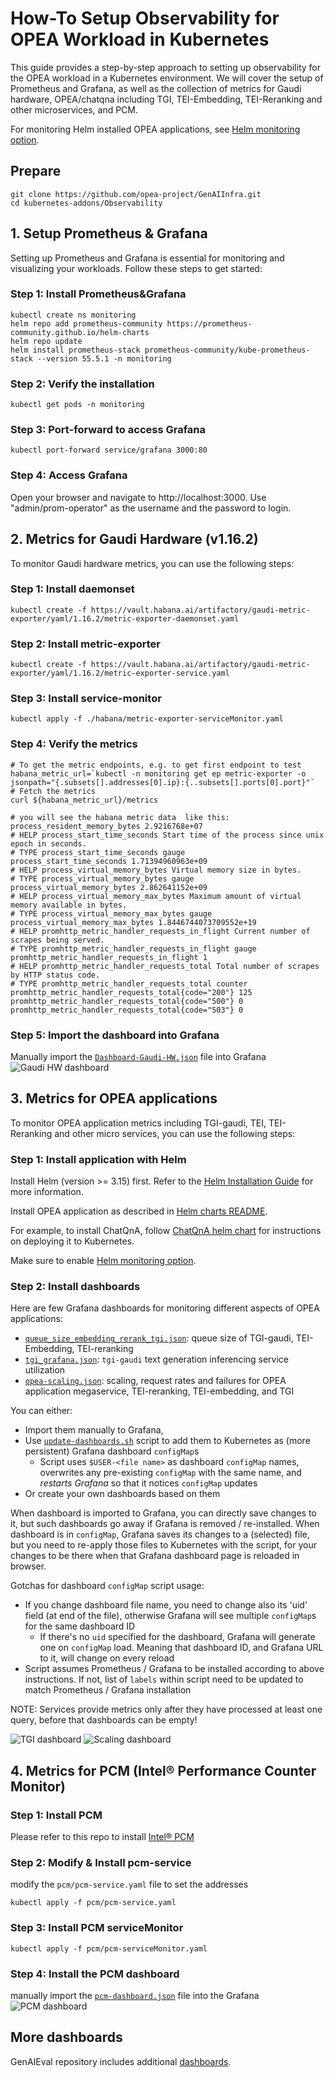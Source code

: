 # How-To Setup Observability for OPEA Workload in Kubernetes

This guide provides a step-by-step approach to setting up observability for the OPEA workload in a Kubernetes environment. We will cover the setup of Prometheus and Grafana, as well as the collection of metrics for Gaudi hardware, OPEA/chatqna including TGI, TEI-Embedding, TEI-Reranking and other microservices, and PCM.

For monitoring Helm installed OPEA applications, see [Helm monitoring option](../../helm-charts/monitoring.md).

## Prepare

```
git clone https://github.com/opea-project/GenAIInfra.git
cd kubernetes-addons/Observability
```

## 1. Setup Prometheus & Grafana

Setting up Prometheus and Grafana is essential for monitoring and visualizing your workloads. Follow these steps to get started:

### Step 1: Install Prometheus&Grafana

```
kubectl create ns monitoring
helm repo add prometheus-community https://prometheus-community.github.io/helm-charts
helm repo update
helm install prometheus-stack prometheus-community/kube-prometheus-stack --version 55.5.1 -n monitoring
```

### Step 2: Verify the installation

```
kubectl get pods -n monitoring
```

### Step 3: Port-forward to access Grafana

```
kubectl port-forward service/grafana 3000:80
```

### Step 4: Access Grafana

Open your browser and navigate to http://localhost:3000. Use "admin/prom-operator" as the username and the password to login.

## 2. Metrics for Gaudi Hardware (v1.16.2)

To monitor Gaudi hardware metrics, you can use the following steps:

### Step 1: Install daemonset

```
kubectl create -f https://vault.habana.ai/artifactory/gaudi-metric-exporter/yaml/1.16.2/metric-exporter-daemonset.yaml
```

### Step 2: Install metric-exporter

```
kubectl create -f https://vault.habana.ai/artifactory/gaudi-metric-exporter/yaml/1.16.2/metric-exporter-service.yaml
```

### Step 3: Install service-monitor

```
kubectl apply -f ./habana/metric-exporter-serviceMonitor.yaml
```

### Step 4: Verify the metrics

```
# To get the metric endpoints, e.g. to get first endpoint to test
habana_metric_url=`kubectl -n monitoring get ep metric-exporter -o jsonpath="{.subsets[].addresses[0].ip}:{..subsets[].ports[0].port}"`
# Fetch the metrics
curl ${habana_metric_url}/metrics

# you will see the habana metric data  like this:
process_resident_memory_bytes 2.9216768e+07
# HELP process_start_time_seconds Start time of the process since unix epoch in seconds.
# TYPE process_start_time_seconds gauge
process_start_time_seconds 1.71394960963e+09
# HELP process_virtual_memory_bytes Virtual memory size in bytes.
# TYPE process_virtual_memory_bytes gauge
process_virtual_memory_bytes 2.862641152e+09
# HELP process_virtual_memory_max_bytes Maximum amount of virtual memory available in bytes.
# TYPE process_virtual_memory_max_bytes gauge
process_virtual_memory_max_bytes 1.8446744073709552e+19
# HELP promhttp_metric_handler_requests_in_flight Current number of scrapes being served.
# TYPE promhttp_metric_handler_requests_in_flight gauge
promhttp_metric_handler_requests_in_flight 1
# HELP promhttp_metric_handler_requests_total Total number of scrapes by HTTP status code.
# TYPE promhttp_metric_handler_requests_total counter
promhttp_metric_handler_requests_total{code="200"} 125
promhttp_metric_handler_requests_total{code="500"} 0
promhttp_metric_handler_requests_total{code="503"} 0
```

### Step 5: Import the dashboard into Grafana

Manually import the [`Dashboard-Gaudi-HW.json`](./habana/Dashboard-Gaudi-HW.json) file into Grafana
![Gaudi HW dashboard](./assets/habana.png)

## 3. Metrics for OPEA applications

To monitor OPEA application metrics including TGI-gaudi, TEI, TEI-Reranking and other micro services, you can use the following steps:

### Step 1: Install application with Helm

Install Helm (version >= 3.15) first. Refer to the [Helm Installation Guide](https://helm.sh/docs/intro/install/) for more information.

Install OPEA application as described in [Helm charts README](../../helm-charts/README.md).

For example, to install ChatQnA, follow [ChatQnA helm chart](https://github.com/opea-project/GenAIInfra/tree/main/helm-charts/chatqna/README.md) for instructions on deploying it to Kubernetes.

Make sure to enable [Helm monitoring option](../../helm-charts/monitoring.md).

### Step 2: Install dashboards

Here are few Grafana dashboards for monitoring different aspects of OPEA applications:

- [`queue_size_embedding_rerank_tgi.json`](./chatqna/dashboard/queue_size_embedding_rerank_tgi.json): queue size of TGI-gaudi, TEI-Embedding, TEI-reranking
- [`tgi_grafana.json`](./chatqna/dashboard/tgi_grafana.json): `tgi-gaudi` text generation inferencing service utilization
- [`opea-scaling.json`](./opea-apps/opea-scaling.json): scaling, request rates and failures for OPEA application megaservice, TEI-reranking, TEI-embedding, and TGI

You can either:

- Import them manually to Grafana,
- Use [`update-dashboards.sh`](./update-dashboards.sh) script to add them to Kubernetes as (more persistent) Grafana dashboard `configMap`s
  - Script uses `$USER-<file name>` as dashboard `configMap` names, overwrites any pre-existing `configMap` with the same name, and _restarts Grafana_ so that it notices `configMap` updates
- Or create your own dashboards based on them

When dashboard is imported to Grafana, you can directly save changes to it, but such dashboards go away if Grafana is removed / re-installed. When dashboard is in `configMap`, Grafana saves its changes to a (selected) file, but you need to re-apply those files to Kubernetes with the script, for your changes to be there when that Grafana dashboard page is reloaded in browser.

Gotchas for dashboard `configMap` script usage:

- If you change dashboard file name, you need to change also its 'uid' field (at end of the file), otherwise Grafana will see multiple `configMap`s for the same dashboard ID
  - If there's no `uid` specified for the dashboard, Grafana will generate one on `configMap` load. Meaning that dashboard ID, and Grafana URL to it, will change on every reload
- Script assumes Prometheus / Grafana to be installed according to above instructions. If not, list of `labels` within script need to be updated to match Prometheus / Grafana installation

NOTE: Services provide metrics only after they have processed at least one query, before that dashboards can be empty!

![TGI dashboard](./assets/tgi.png)
![Scaling dashboard](./assets/opea-scaling.png)

## 4. Metrics for PCM (Intel® Performance Counter Monitor)

### Step 1: Install PCM

Please refer to this repo to install [Intel® PCM](https://github.com/intel/pcm)

### Step 2: Modify & Install pcm-service

modify the `pcm/pcm-service.yaml` file to set the addresses

```
kubectl apply -f pcm/pcm-service.yaml
```

### Step 3: Install PCM serviceMonitor

```
kubectl apply -f pcm/pcm-serviceMonitor.yaml
```

### Step 4: Install the PCM dashboard

manually import the [`pcm-dashboard.json`](./pcm/pcm-dashboard.json) file into the Grafana
![PCM dashboard](./assets/pcm.png)

## More dashboards

GenAIEval repository includes additional [dashboards](https://github.com/opea-project/GenAIEval/tree/main/evals/benchmark/grafana).
